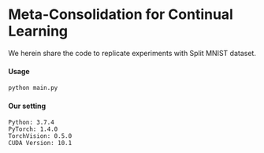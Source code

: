 # Meta-Consolidation for Continual Learning 

We herein share the code to replicate experiments with Split MNIST dataset.

#### Usage

```python
python main.py
```

#### Our setting

```shell script
Python: 3.7.4
PyTorch: 1.4.0
TorchVision: 0.5.0
CUDA Version: 10.1 
```
